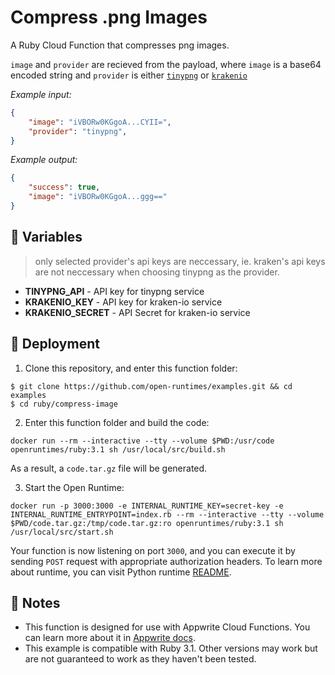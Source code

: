 # Compress .png Images

A Ruby Cloud Function that compresses png images.


`image` and `provider` are recieved from the payload, where `image` is a base64 encoded string and `provider` is either [`tinypng`](https://tinypng.com) or [`krakenio`](https://kraken.io)

_Example input:_

```json
{
    "image": "iVBORw0KGgoA...CYII=",
    "provider": "tinypng", 
}
```

_Example output:_

```json
{
    "success": true,
    "image": "iVBORw0KGgoA...ggg=="
}
```

## 📝 Variables

> only selected provider's api keys are neccessary, ie. kraken's api keys are not neccessary when choosing tinypng as the provider.

- **TINYPNG_API** - API key for tinypng service
- **KRAKENIO_KEY** - API key for kraken-io service
- **KRAKENIO_SECRET** - API Secret for kraken-io service

## 🚀 Deployment

1. Clone this repository, and enter this function folder:

```
$ git clone https://github.com/open-runtimes/examples.git && cd examples
$ cd ruby/compress-image
```

2. Enter this function folder and build the code:
```
docker run --rm --interactive --tty --volume $PWD:/usr/code openruntimes/ruby:3.1 sh /usr/local/src/build.sh
```
As a result, a `code.tar.gz` file will be generated.

3. Start the Open Runtime:
```
docker run -p 3000:3000 -e INTERNAL_RUNTIME_KEY=secret-key -e INTERNAL_RUNTIME_ENTRYPOINT=index.rb --rm --interactive --tty --volume $PWD/code.tar.gz:/tmp/code.tar.gz:ro openruntimes/ruby:3.1 sh /usr/local/src/start.sh
```

Your function is now listening on port `3000`, and you can execute it by sending `POST` request with appropriate authorization headers. To learn more about runtime, you can visit Python runtime [README](https://github.com/open-runtimes/open-runtimes/tree/main/runtimes/ruby-3.1).

## 📝 Notes
 - This function is designed for use with Appwrite Cloud Functions. You can learn more about it in [Appwrite docs](https://appwrite.io/docs/functions).
 - This example is compatible with Ruby 3.1. Other versions may work but are not guaranteed to work as they haven't been tested.